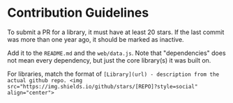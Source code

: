 # Contribution Guidelines

To submit a PR for a library, it must have at least 20 stars. If the last commit was more than one year ago, it should be marked as inactive. 

Add it to the `README.md` and the `web/data.js`. Note that "dependencies" does not mean every dependency, but just the core library(s) it was built on.

For libraries, match the format of `[Library](url) - description from the actual github repo. <img src="https://img.shields.io/github/stars/[REPO]?style=social" align="center">`